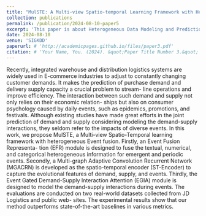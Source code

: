```yaml
---
title: "MulSTE: A Multi-view Spatio-temporal Learning Framework with Heterogeneous Event Fusion for Demand-supply Prediction"
collection: publications
permalink: /publication/2024-08-10-paper5
excerpt: 'This paper is about Heterogeneous Data Modeling and Prediction.'
date: 2024-08-10
venue: 'SIGKDD'
paperurl: # 'http://academicpages.github.io/files/paper3.pdf'
citation: # 'Your Name, You. (2024). &quot;Paper Title Number 3.&quot; <i>GitHub Journal of Bugs</i>. 1(3).'
---
```


Recently, integrated warehouse and distribution logistics systems are widely used in E-commerce industries to adjust to constantly changing customer demands. It makes the prediction of purchase demand and delivery supply capacity a crucial problem to stream- line operations and improve efficiency. The interaction between such demand and supply not only relies on their economic relation- ships but also on consumer psychology caused by daily events, such as epidemics, promotions, and festivals. Although existing studies have made great efforts in the joint prediction of demand and supply considering modeling the demand-supply interactions, they seldom refer to the impacts of diverse events. In this work, we propose MulSTE, a Multi-view Spatio-Temporal learning framework with heterogeneous Event fusion. Firstly, an Event Fusion Representa- tion (EFR) module is designed to fuse the textual, numerical, and categorical heterogeneous information for emergent and periodic events. Secondly, a Multi-graph Adaptive Convolution Recurrent Network (MGACRN) is developed as the spatio-temporal encoder (ST-Encoder) to capture the evolutional features of demand, supply, and events. Thirdly, the Event Gated Demand-Supply Interaction Attention (EGIA) module is designed to model the demand-supply interactions during events. The evaluations are conducted on two real-world datasets collected from JD Logistics and public web- sites. The experimental results show that our method outperforms state-of-the-art baselines in various metrics.